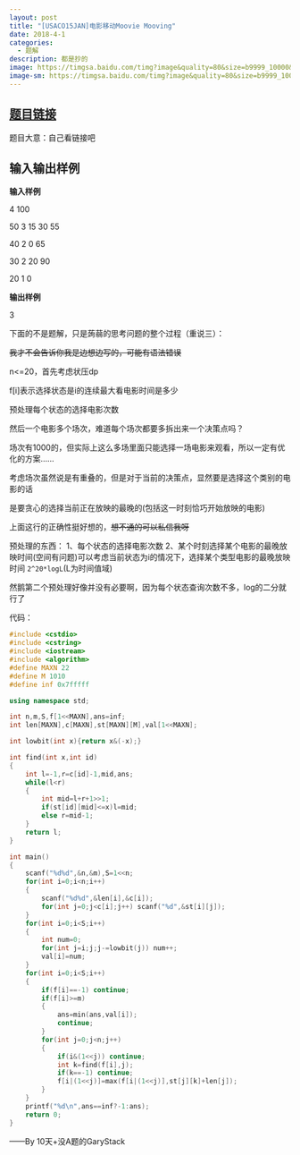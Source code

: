 ```yaml
---
layout: post
title: "[USACO15JAN]电影移动Moovie Mooving"
date: 2018-4-1
categories:
  - 题解
description: 都是抄的
image: https://timgsa.baidu.com/timg?image&quality=80&size=b9999_10000&sec=1519729439396&di=7691f661fa5418c0290c9d808e5af748&imgtype=0&src=http%3A%2F%2Fpic1.win4000.com%2Fwallpaper%2Fc%2F573c1c3b6ba33.jpg
image-sm: https://timgsa.baidu.com/timg?image&quality=80&size=b9999_10000&sec=1519729439396&di=7691f661fa5418c0290c9d808e5af748&imgtype=0&src=http%3A%2F%2Fpic1.win4000.com%2Fwallpaper%2Fc%2F573c1c3b6ba33.jpg
---
```



## [ 题目链接](https://www.luogu.org/problemnew/show/P3118)

题目大意：自己看链接吧

## 输入输出样例

**输入样例**

4 100 

50 3 15 30 55 

40 2 0 65 

30 2 20 90 

20 1 0 

**输出样例**

3

下面的不是题解，只是蒟蒻的思考问题的整个过程（重说三）：

~~我才不会告诉你我是边想边写的，可能有语法错误~~

n<=20，首先考虑状压dp

f[i]表示选择状态是i的连续最大看电影时间是多少

预处理每个状态的选择电影次数

然后一个电影多个场次，难道每个场次都要多拆出来一个决策点吗？

场次有1000的，但实际上这么多场里面只能选择一场电影来观看，所以一定有优化的方案……

考虑场次虽然说是有重叠的，但是对于当前的决策点，显然要是选择这个类别的电影的话

是要贪心的选择当前正在放映的最晚的(包括这一时刻恰巧开始放映的电影)

上面这行的正确性挺好想的，~~想不通的可以私信我呀~~

预处理的东西：
1、每个状态的选择电影次数
2、某个时刻选择某个电影的最晚放映时间(空间有问题)可以考虑当前状态为i的情况下，选择某个类型电影的最晚放映时间 `2^20*logL`(L为时间值域)

然鹅第二个预处理好像并没有必要啊，因为每个状态查询次数不多，log的二分就行了

代码：

```cpp
#include <cstdio>
#include <cstring>
#include <iostream>
#include <algorithm>
#define MAXN 22
#define M 1010
#define inf 0x7fffff

using namespace std;

int n,m,S,f[1<<MAXN],ans=inf;
int len[MAXN],c[MAXN],st[MAXN][M],val[1<<MAXN];

int lowbit(int x){return x&(-x);}

int find(int x,int id)
{
	int l=-1,r=c[id]-1,mid,ans;
	while(l<r)
	{
		int mid=l+r+1>>1;
		if(st[id][mid]<=x)l=mid;
		else r=mid-1;
	}
	return l;
}

int main()
{
	scanf("%d%d",&n,&m),S=1<<n;
	for(int i=0;i<n;i++)
	{
		scanf("%d%d",&len[i],&c[i]);
		for(int j=0;j<c[i];j++) scanf("%d",&st[i][j]);
	}
	for(int i=0;i<S;i++)
	{
		int num=0;
		for(int j=i;j;j-=lowbit(j)) num++;
		val[i]=num;
	}
	for(int i=0;i<S;i++)
	{
		if(f[i]==-1) continue;
		if(f[i]>=m)
		{
			ans=min(ans,val[i]);
			continue;
		}
		for(int j=0;j<n;j++)
		{
			if(i&(1<<j)) continue;
			int k=find(f[i],j);
			if(k==-1) continue;
			f[i|(1<<j)]=max(f[i|(1<<j)],st[j][k]+len[j]);
		}
	}
	printf("%d\n",ans==inf?-1:ans);
	return 0;
}
```

——By 10天+没A题的GaryStack

